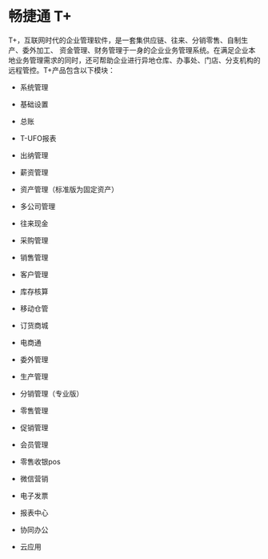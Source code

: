 # 畅捷通 T+
T+，互联网时代的企业管理软件，是一套集供应链、往来、分销零售、自制生产、委外加工、 资金管理、财务管理于一身的企业业务管理系统。在满足企业本地业务管理需求的同时，还可帮助企业进行异地仓库、办事处、门店、分支机构的远程管控。T+产品包含以下模块：

- 系统管理

- 基础设置

- 总账

- T-UFO报表

- 出纳管理

- 薪资管理

- 资产管理（标准版为固定资产）

- 多公司管理

- 往来现金

- 采购管理

- 销售管理

- 客户管理

- 库存核算

- 移动仓管

- 订货商城

- 电商通

- 委外管理

- 生产管理

- 分销管理（专业版）

- 零售管理

- 促销管理

- 会员管理

- 零售收银pos

- 微信营销

- 电子发票

- 报表中心

- 协同办公

- 云应用
